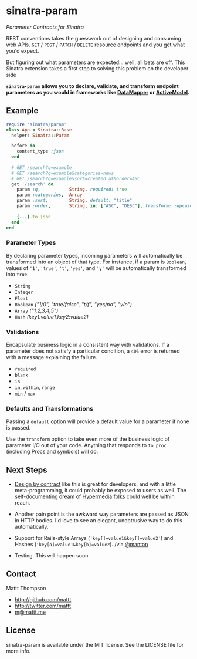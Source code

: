 # sinatra-param
_Parameter Contracts for Sinatra_

REST conventions takes the guesswork out of designing and consuming web APIs. `GET` / `POST` / `PATCH` / `DELETE` resource endpoints and you get what you'd expect.

But figuring out what parameters are expected... well, all bets are off. This Sinatra extension takes a first step to solving this problem on the developer side

**`sinatra-param` allows you to declare, validate, and transform endpoint parameters as you would in frameworks like [DataMapper](http://datamapper.org/) or [ActiveModel](http://rubydoc.info/gems/activemodel/3.2.3/frames).**

## Example

``` ruby
require 'sinatra/param'
class App < Sinatra::Base
  helpers Sinatra::Param

  before do
    content_type :json
  end
  
  # GET /search?q=example
  # GET /search?q=example&categories=news
  # GET /search?q=example&sort=created_at&order=ASC
  get '/search' do
    param :q,           String, required: true
    param :categories,  Array
    param :sort,        String, default: "title"
    param :order,       String, in: ["ASC", "DESC"], transform: :upcase, default: "ASC"
    
    {...}.to_json
  end
end
```


### Parameter Types

By declaring parameter types, incoming parameters will automatically be transformed into an object of that type. For instance, if a param is `Boolean`, values of `'1'`, `'true'`, `'t'`, `'yes'`, and `'y'` will be automatically transformed into `true`.

- `String`
- `Integer`
- `Float`
- `Boolean` _("1/0", "true/false", "t/f", "yes/no", "y/n")_
- `Array` _("1,2,3,4,5")_
- `Hash` _(key1:value1,key2:value2)_

### Validations

Encapsulate business logic in a consistent way with validations. If a parameter does not satisfy a particular condition, a `406` error is returned with a message explaining the failure.

- `required`
- `blank`
- `is`
- `in`, `within`, `range`
- `min` / `max`

### Defaults and Transformations

Passing a `default` option will provide a default value for a parameter if none is passed.

Use the `transform` option to take even more of the business logic of parameter I/O out of your code. Anything that responds to `to_proc` (including Procs and symbols) will do.

## Next Steps

- [Design by contract](http://en.wikipedia.org/wiki/Design_by_contract) like this is great for developers, and with a little meta-programming, it could probably be exposed to users as well. The self-documenting dream of [Hypermedia folks](http://twitter.com/#!/steveklabnik) could well be within reach.

- Another pain point is the awkward way parameters are passed as JSON in HTTP bodies. I'd love to see an elegant, unobtrusive way to do this automatically.

- Support for Rails-style Arrays (`'key[]=value1&key[]=value2'`) and Hashes (`'key[a]=value1&key[b]=value2`). /via [@manton](https://twitter.com/#!/manton)

- Testing. This will happen soon. 

## Contact

Mattt Thompson

- http://github.com/mattt
- http://twitter.com/mattt
- m@mattt.me

## License

sinatra-param is available under the MIT license. See the LICENSE file for more info.